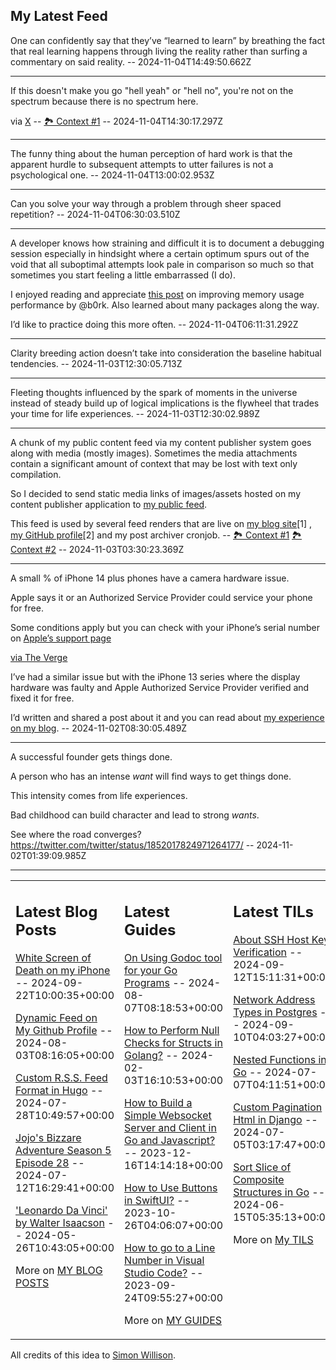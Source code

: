 ## My Latest Feed

<!-- feed starts -->
One can confidently say that they’ve “learned to learn” by breathing the fact that real learning happens through living the reality rather than surfing a commentary on said reality.  -- 2024-11-04T14:49:50.662Z

---

If this doesn't make you go "hell yeah" or "hell no", you're not on the spectrum because there is no spectrum here.

via [X](https://twitter.com/twitter/status/1852821795415441825/) -- [🏞️ Context #1](https://cpx.tnvmadhav.me/content/image/content-images/image_O9VMWPl.png) -- 2024-11-04T14:30:17.297Z

---

The funny thing about the human perception of hard work is that the apparent hurdle to subsequent attempts to utter failures is not a psychological one.  -- 2024-11-04T13:00:02.953Z

---

Can you solve your way through a problem through sheer spaced repetition?  -- 2024-11-04T06:30:03.510Z

---

A developer knows how straining and  difficult it is to document a debugging session especially in hindsight where a certain optimum spurs out of the void that all suboptimal attempts look pale in comparison so much so that sometimes you start feeling a little embarrassed (I do).

I enjoyed reading and appreciate [this post](https://jvns.ca/blog/2024/10/27/asn-ip-address-memory/ ) on improving memory usage performance by @b0rk. Also learned about many packages along the way.

I’d like to practice doing this more often.  -- 2024-11-04T06:11:31.292Z

---

Clarity breeding action doesn’t take into consideration the baseline habitual tendencies.  -- 2024-11-03T12:30:05.713Z

---

Fleeting thoughts influenced by the spark of moments in the universe instead of steady build up of logical implications is the flywheel that trades your time for life experiences.  -- 2024-11-03T12:30:02.989Z

---

A chunk of my public content feed via my content publisher system goes along with media (mostly images). Sometimes the media attachments contain a significant amount of context that may be lost with text only compilation.

So I decided to send static media links of images/assets hosted on my content publisher application to [my public feed](https://cpx.tnvmadhav.me/content/tnvmadhav/stream/).

This feed is used by several feed renders that are live on [my blog site](https://tnvmadhav.me)[1] , [my GitHub profile](https://github.com/tnvmadhav)[2] and my post archiver cronjob. -- [🏞️ Context #1](https://cpx.tnvmadhav.me/content/image/content-images/image_6mxvqqe.png) [🏞️ Context #2](https://cpx.tnvmadhav.me/content/image/content-images/image_1j0fmyM.png) -- 2024-11-03T03:30:23.369Z

---

A small % of iPhone 14 plus phones have a camera hardware issue.

Apple says it or an Authorized Service Provider could service your phone for free.

Some conditions apply but you can check with your iPhone’s serial number on [Apple’s support page](https://support.apple.com/iphone-14-plus-service-program-for-rear-camera-issue)

[via The Verge](https://www.theverge.com/2024/11/1/24285851/some-iphone-14-plus-phones-have-a-camera-issue-but-apple-may-fix-it-for-free)


I’ve had a similar issue but with the iPhone 13 series where the display hardware was faulty and Apple Authorized Service Provider verified and fixed it for free.

I’d written and shared a post about it and you can read about [my experience on my blog](https://tnvmadhav.me/blog/white-screen-of-death-on-my-iphone/ ).  -- 2024-11-02T08:30:05.489Z

---

A successful founder gets things done.

A person who has an intense *want* will find ways to get things done.  

This intensity comes from life experiences.

Bad childhood can build character and lead to strong *wants*.

See where the road converges?
https://twitter.com/twitter/status/1852017824971264177/  -- 2024-11-02T01:39:09.985Z
<!-- feed ends -->


---


<table><tr><td valign="top" width="33%">

## Latest Blog Posts

<!-- blog starts -->
[White Screen of Death on my iPhone](https://tnvmadhav.me/blog/white-screen-of-death-on-my-iphone/) -- 2024-09-22T10:00:35+00:00

[Dynamic Feed on My Github Profile](https://tnvmadhav.me/blog/dynamic-feed-on-my-github-profile/) -- 2024-08-03T08:16:05+00:00

[Custom R.S.S. Feed Format in Hugo](https://tnvmadhav.me/blog/custom-rss-feed-format-in-hugo/) -- 2024-07-28T10:49:57+00:00

[Jojo's Bizzare Adventure Season 5 Episode 28](https://tnvmadhav.me/blog/jojos-bizzare-adventure-season-5-episode-28/) -- 2024-07-12T16:29:41+00:00

['Leonardo Da Vinci' by Walter Isaacson](https://tnvmadhav.me/blog/leonardo-da-vinci-by-walter-isaacson/) -- 2024-05-26T10:43:05+00:00

More on [MY BLOG POSTS](https://tnvmadhav.me/blog/)
<!-- blog ends -->

</td><td valign="top" width="34%">

## Latest Guides

<!-- guide starts -->
[On Using Godoc tool for your Go Programs](https://tnvmadhav.me/guides/on-using-godoc-tool/) -- 2024-08-07T08:18:53+00:00

[How to Perform Null Checks for Structs in Golang?](https://tnvmadhav.me/guides/how-to-perform-null-checks-for-structs-in-golang/) -- 2024-02-03T16:10:53+00:00

[How to Build a Simple Websocket Server and Client in Go and Javascript?](https://tnvmadhav.me/guides/how-to-build-a-simple-websocket-server-and-client-in-go/) -- 2023-12-16T14:14:18+00:00

[How to Use Buttons in SwiftUI?](https://tnvmadhav.me/guides/how-to-use-buttons-in-swiftui/) -- 2023-10-26T04:06:07+00:00

[How to go to a Line Number in Visual Studio Code?](https://tnvmadhav.me/guides/how-to-go-to-line-in-visual-studio-code/) -- 2023-09-24T09:55:27+00:00

More on [MY GUIDES](https://tnvmadhav.me/guides/)
<!-- guide ends -->

</td><td valign="top" width="33%">

## Latest TILs

<!-- til starts -->
[About SSH Host Key Verification](https://tnvmadhav.me/til/ssh-host-key-verification/) -- 2024-09-12T15:11:31+00:00

[Network Address Types in Postgres](https://tnvmadhav.me/til/network-address-types-in-postgres/) -- 2024-09-10T04:03:27+00:00

[Nested Functions in Go](https://tnvmadhav.me/til/nested-functions-in-go/) -- 2024-07-07T04:11:51+00:00

[Custom Pagination Html in Django](https://tnvmadhav.me/til/custom-pagination-html-in-django/) -- 2024-07-05T03:17:47+00:00

[Sort Slice of Composite Structures in Go](https://tnvmadhav.me/til/sort-slice-of-composite-structures-in-go/) -- 2024-06-15T05:35:13+00:00

More on [My TILS](https://tnvmadhav.me/til/)
<!-- til ends -->

</td></tr></table>


All credits of this idea to [Simon Willison](https://github.com/simonw/simonw/).